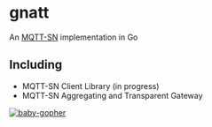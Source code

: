 gnatt
=====

An [MQTT-SN](http://mqtt.org/new/wp-content/uploads/2009/06/MQTT-SN_spec_v1.2.pdf) implementation in Go

Including
---------
- MQTT-SN Client Library (in progress)
- MQTT-SN Aggregating and Transparent Gateway

[![baby-gopher](https://raw2.github.com/drnic/babygopher-site/gh-pages/images/babygopher-badge.png)](http://www.babygopher.org)
